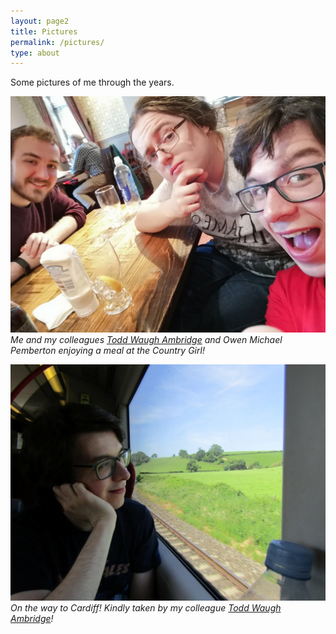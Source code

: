 ```yaml
---
layout: page2
title: Pictures
permalink: /pictures/
type: about
---
```


Some pictures of me through the years.

![picture5](/images/me/countrygirl.jpg)
*Me and my colleagues [Todd Waugh Ambridge](http://www.cs.bham.ac.uk/~txw467) and Owen Michael Pemberton enjoying a meal at the Country Girl!*

![picture4](/images/me/train.jpg)
*On the way to Cardiff! Kindly taken by my colleague [Todd Waugh Ambridge](http://www.cs.bham.ac.uk/~txw467)!*